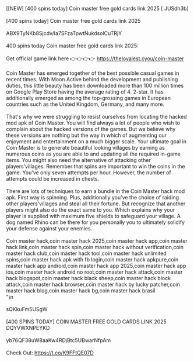 [[NEW] [400 spins today] Coin master free gold cards link 2025 [ JUSdh3b]
<br>
<br>[400 spins today] Coin master free gold cards link 2025
<br>
<br>ABX9TyNKb8Sjcdv/Ia7SFzaTpwtNukdsolCuTRjY
<br>
<br>400 spins today Coin master free gold cards link 2025:
<br>
<br>Get official game link here 👉👉👉👉 https://theloyalest.cyou/coin-master
<br>
<br>Coin Master has emerged together of the best possible casual games in recent times. With Moon Active behind the development and publishing duties, this little beauty has been downloaded more than 100 million times on Google Play Store having the average rating of 4. 2-star. It has additionally emerged as among the top-grossing games in European countries such as the United Kingdom, Germany, and many more. 
<br>
<br>That's why we were struggling to resist ourselves from locating the hacked mod apk of Coin Master. You will find always a lot of people who wish to complain about the hacked versions of the games. But we believe why these versions are nothing but the way in which of augmenting our enjoyment and entertainment on a much bigger scale. Your ultimate goal in Coin Master is to generate beautiful looking villages by earning as numerous coins as you are able to and updating all the required in-game items. You might also need the alternative of attacking other players'villages. Remember that spins are important to win the coins in the game. You've only seven attempts per hour. However, the number of attempts could be increased in chests. 
<br>
<br>There are lots of techniques to earn a bundle in the Coin Master hack mod apk. First way is spinning. Plus, additionally you've the choice of raiding other players'villages and steal all their fortune. But recognize that another players might also do the exact same to you. Which explains why your player is supplied with maximum five shields to safeguard your village. A dog named Rhino can be there for you personally you to ultimately solidify your defense against your enemies. 
<br>
<br>Coin master hack,coin master hack 2025,coin master hack app,coin master hack link,coin master hack spin,coin master hack without verification,coin master hack club,coin master hack tool,coin master hack unlimited spins,coin master hack apk with fb login,coin master hack apkpure,coin master hack app android,coin master hack app 2025,coin master hack app ios,coin master hack android no root,coin master hack attack,coin master hack blogspot,coin master hack black sheep,coin master hack block attack,coin master hack browser,coin master hack by lucky patcher,coin master hack blog,coin master hack bg,coin master hack brasil
<br>"\n
<br>
<br>sQKkuFm5USgW
<br>
<br>[400 SPINS TODAY] COIN MASTER FREE GOLD CARDS LINK 2025 DQYVWXNPEYKD
<br>
<br>yb76QF38uW8aaKw4RDjBtc5UBwarNfpAm
<br>
<br>Check Out: https://t.co/K9FFtQE07D
<br>
